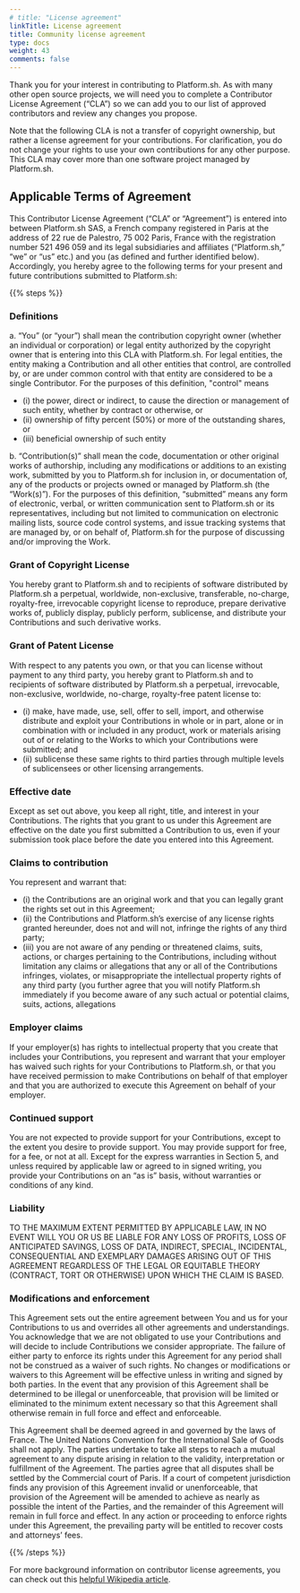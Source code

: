 ```yaml
---
# title: "License agreement"
linkTitle: License agreement
title: Community license agreement
type: docs
weight: 43
comments: false
---
```

 
Thank you for your interest in contributing to Platform.sh. As with many other open source projects, we will need you to complete a Contributor License Agreement (“CLA”) so we can add you to our list of approved contributors and review any changes you propose. 

Note that the following CLA is not a transfer of copyright ownership, but rather a license agreement for your contributions. 
For clarification, you do not change your rights to use your own contributions for any other purpose. 
This CLA may cover more than one software project managed by Platform.sh.

## Applicable Terms of Agreement

This Contributor License Agreement (“CLA” or “Agreement”)  is entered into between Platform.sh SAS, a French company registered in Paris at the address of 22 rue de Palestro, 75 002 Paris, France with the registration number 521 496 059  and its legal subsidiaries and affiliates (“Platform.sh,” “we” or “us” etc.) and you (as defined and further identified below). 
Accordingly, you hereby agree to the following terms for your present and future contributions submitted to Platform.sh:

{{% steps %}}

### Definitions

a. “You” (or “your”) shall mean the contribution copyright owner (whether an individual or corporation) or legal entity authorized by the copyright owner that is entering into this CLA with Platform.sh. 
For legal entities, the entity making a Contribution and all other entities that control, are controlled by, or are under common control with that entity are considered to be a single Contributor. 
For the purposes of this definition, "control" means 

- (i) the power, direct or indirect, to cause the direction or management of such entity, whether by contract or otherwise, or 
- (ii) ownership of fifty percent (50%) or more of the outstanding shares, or 
- (iii) beneficial ownership of such entity

b. “Contribution(s)” shall mean the code, documentation or other original works of authorship, including any modifications or additions to an existing work, submitted by you to Platform.sh for inclusion in, or documentation of, any of the products or projects owned or managed by Platform.sh (the “Work(s)”). 
For the purposes of this definition, “submitted” means any form of electronic, verbal, or written communication sent to Platform.sh or its representatives, including but not limited to communication on electronic mailing lists, source code control systems, and issue tracking systems that are managed by, or on behalf of, Platform.sh for the purpose of discussing and/or improving the Work.

### Grant of Copyright License

You hereby grant to Platform.sh and to recipients of software distributed by Platform.sh a perpetual, worldwide, non-exclusive, transferable,  no-charge, royalty-free, irrevocable copyright license to reproduce, prepare derivative works of, publicly display, publicly perform, sublicense, and distribute your Contributions and such derivative works.

### Grant of Patent License

With respect to any patents you own, or that you can license without payment to any third party, you hereby grant to Platform.sh and to recipients of software distributed by Platform.sh a perpetual, irrevocable, non-exclusive, worldwide, no-charge, royalty-free patent license to: 

- (i) make, have made, use, sell, offer to sell, import, and otherwise distribute and exploit your Contributions in whole or in part, alone or in combination with or included in any product, work or materials arising out of or relating to the Works to which your Contributions were submitted; and 
- (ii) sublicense these same rights to third parties through multiple levels of sublicensees or other licensing arrangements.

### Effective date

Except as set out above, you keep all right, title, and interest in your Contributions. 
The rights that you grant to us under this Agreement are effective on the date you first submitted a Contribution to us, even if your submission took place before the date you entered into this Agreement.

### Claims to contribution

You represent and warrant that: 

- (i) the Contributions are an original work and that you can legally grant the rights set out in this Agreement; 
- (ii) the Contributions and Platform.sh’s exercise of any license rights granted hereunder, does not and will not, infringe the rights of any third party; 
- (iii) you are not aware of any pending or threatened claims, suits, actions, or charges pertaining to the Contributions, including without limitation any claims or allegations that any or all of the Contributions infringes, violates, or misappropriate the intellectual property rights of any third party (you further agree that you will notify Platform.sh immediately if you become aware of any such actual or potential claims, suits, actions, allegations 

### Employer claims

If your employer(s) has rights to intellectual property that you create that includes your Contributions, you represent and warrant that your employer has waived such rights for your Contributions to Platform.sh, or that you have received permission to make Contributions on behalf of that employer and that you are authorized to execute this Agreement on behalf of your employer.

### Continued support

You are not expected to provide support for your Contributions, except to the extent you desire to provide support. 
You may provide support for free, for a fee, or not at all. 
Except for the express warranties in Section 5, and unless required by applicable law or agreed to in signed writing, you provide your Contributions on an “as is” basis, without warranties or conditions of any kind.

### Liability

TO THE MAXIMUM EXTENT PERMITTED BY APPLICABLE LAW, IN NO EVENT WILL YOU OR US BE LIABLE FOR ANY LOSS OF PROFITS, LOSS OF ANTICIPATED SAVINGS, LOSS OF DATA, INDIRECT, SPECIAL, INCIDENTAL, CONSEQUENTIAL AND EXEMPLARY DAMAGES ARISING OUT OF THIS AGREEMENT REGARDLESS OF THE LEGAL OR EQUITABLE THEORY (CONTRACT, TORT OR OTHERWISE) UPON WHICH THE CLAIM IS BASED.

### Modifications and enforcement

This Agreement sets out the entire agreement between You and us for your Contributions to us and overrides all other agreements and understandings. 
You acknowledge that we are not obligated to use your Contributions and will decide to include Contributions we consider appropriate. 
The failure of either party to enforce its rights under this Agreement for any period shall not be construed as a waiver of such rights. 
No changes or modifications or waivers to this Agreement will be effective unless in writing and signed by both parties. 
In the event that any provision of this Agreement shall be determined to be illegal or unenforceable, that provision will be limited or eliminated to the minimum extent necessary so that this Agreement shall otherwise remain in full force and effect and enforceable. 

This Agreement shall be deemed agreed in and governed by the laws of France. 
The United Nations Convention for the International Sale of Goods shall not apply. 
The parties undertake to take all steps to reach a mutual agreement to any dispute arising in relation to the validity, interpretation or fulfillment of the Agreement. 
The parties agree that all disputes shall be settled by the Commercial court of Paris. 
If a court of competent jurisdiction finds any provision of this Agreement invalid or unenforceable, that provision of the Agreement will be amended to achieve as nearly as possible the intent of the Parties, and the remainder of this Agreement will remain in full force and effect. 
In any action or proceeding to enforce rights under this Agreement, the prevailing party will be entitled to recover costs and attorneys’ fees.

{{% /steps %}}

For more background information on contributor license agreements, you can check out this [helpful Wikipedia article](https://en.wikipedia.org/wiki/Contributor_License_Agreement). 
